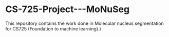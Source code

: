 # CS-725-Project---MoNuSeg
This repository contains the work done in Molecular nucleus segmentation for CS725 (Foundation to machine learning).) 
